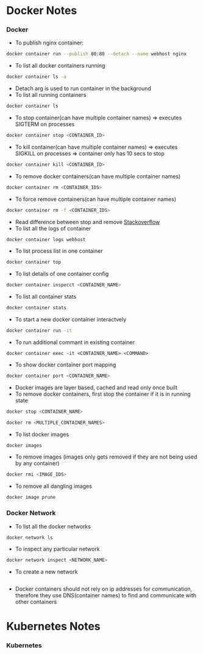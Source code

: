 # Docker Notes

### Docker

- To publish nginx container:
```sh
docker container run --publish 80:80 --detach --name webhost nginx
```
- To list all docker containers running
```sh
docker container ls -a
```
- Detach arg is used to run container in the background
- To list all running containers
```sh
docker container ls
```
- To stop container(can have multiple container names) => executes SIGTERM on processes
```sh
docker container stop <CONTAINER_ID>
```
- To kill container(can have multiple container names) => executes SIGKILL on processes => container only has 10 secs to stop
```sh
docker container kill <CONTAINER_ID>
```
- To remove docker containers(can have multiple container names)
```sh
docker container rm <CONTAINER_IDS>
```
- To force remove containers(can have multiple container names)
```sh
docker container rm -f <CONTAINER_IDS>
```
- Read difference between stop and remove [Stackoverflow](https://stackoverflow.com/a/33362991/7975209)
- To list all the logs of container
```sh
docker container logs webhost
```
- To list process list in one container
```sh
docker container top
```
- To list details of one container config
```sh
docker container inspecct <CONTAINER_NAME>
```
- To list all container stats
```sh
docker container stats
```
- To start a new docker container interactvely
```sh
docker container run -it
```
- To run additional commant in existing container
```sd
docker container exec -it <CONTAINER_NAME> <COMMAND>
```
- To show docker container port mapping
```sh
docker container port <CONTAINER_NAME>
```
- Docker images are layer based, cached and read only once built
- To remove docker containers, first stop the container if it is in running state
```sh
docker stop <CONTAINER_NAME>

docker rm <MULTIPLE_CONTAINER_NAMES>
```
- To list docker images
```sh
docker images
```
- To remove images (images only gets removed if they are not being used by any container)
```sh
docker rmi <IMAGE_IDS>
```
- To remove all dangling images
```sh
docker image prune
```

### Docker Network
- To list all the docker networks
```sh
docker network ls
```
- To inspect any particular network
```sh
docker network inspect <NETWORK_NAME>
```
- To create a new network
```sh
```
- Docker containers should not rely on ip addresses for communication, therefore they use DNS(container names) to find and communicate with other containers



# Kubernetes Notes

### Kubernetes